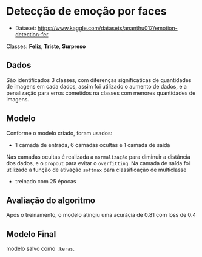 # Detecção de emoção por faces

- Dataset: https://www.kaggle.com/datasets/ananthu017/emotion-detection-fer

Classes: **Feliz**, **Triste**, **Surpreso**

## Dados
São identificados 3 classes, com diferenças significaticas de quantidades de imagens em cada dados, assim foi utilizado o aumento de dados, e a penalização para erros cometidos na classes com menores quantidades de imagens.

## Modelo
Conforme o modelo criado, foram usados:
- 1 camada de entrada, 6 camadas ocultas e 1 camada de saída

Nas camadas ocultas é realizada a `normalização` para diminuir a distância dos dados, e o `Dropout` para evitar o `overfitting`. Na camada de saída foi utilizado a função de ativação `softmax` para classificação de multiclasse
- treinado com 25 épocas

## Avaliação do algoritmo
Após o treinamento, o modelo atingiu uma acurácia de 0.81 com loss de 0.4

## Modelo Final

modelo salvo como `.keras`.
